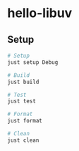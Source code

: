 # hello-libuv

## Setup

```sh
# Setup
just setup Debug

# Build
just build

# Test
just test

# Format
just format

# Clean
just clean
```
